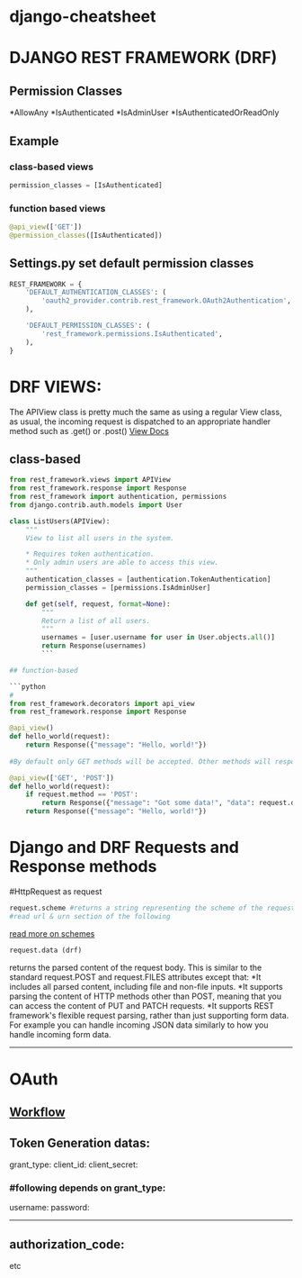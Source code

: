 # django-cheatsheet

# DJANGO REST FRAMEWORK (DRF)

## Permission Classes
*AllowAny
*IsAuthenticated
*IsAdminUser
*IsAuthenticatedOrReadOnly

## Example
### class-based views
```python
permission_classes = [IsAuthenticated]
```
### function based views
```python
@api_view(['GET'])
@permission_classes([IsAuthenticated])
```

## Settings.py set default permission classes
```python
REST_FRAMEWORK = {
    'DEFAULT_AUTHENTICATION_CLASSES': (
        'oauth2_provider.contrib.rest_framework.OAuth2Authentication',
    ),

    'DEFAULT_PERMISSION_CLASSES': (
        'rest_framework.permissions.IsAuthenticated',
    ),
}
```

# DRF VIEWS:

The APIView class is pretty much the same as using a regular View class, as usual, the incoming request is dispatched to an appropriate handler method such as .get() or .post()
[View Docs](https://www.django-rest-framework.org/api-guide/views/)

## class-based

```python
from rest_framework.views import APIView
from rest_framework.response import Response
from rest_framework import authentication, permissions
from django.contrib.auth.models import User

class ListUsers(APIView):
    """
    View to list all users in the system.

    * Requires token authentication.
    * Only admin users are able to access this view.
    """
    authentication_classes = [authentication.TokenAuthentication]
    permission_classes = [permissions.IsAdminUser]

    def get(self, request, format=None):
        """
        Return a list of all users.
        """
        usernames = [user.username for user in User.objects.all()]
        return Response(usernames)
        ```

## function-based

```python
#
from rest_framework.decorators import api_view
from rest_framework.response import Response

@api_view()
def hello_world(request):
    return Response({"message": "Hello, world!"})
    
#By default only GET methods will be accepted. Other methods will respond with "405 Method Not Allowed". To alter this behaviour, #specify which methods the view allows, like so:

@api_view(['GET', 'POST'])
def hello_world(request):
    if request.method == 'POST':
        return Response({"message": "Got some data!", "data": request.data})
    return Response({"message": "Hello, world!"})
```

# Django and DRF Requests and Response methods
#HttpRequest as request

```python
request.scheme #returns a string representing the scheme of the request (http or https usually).
#read url & urn section of the following

```
[read more on schemes](https://en.wikipedia.org/wiki/Uniform_Resource_Identifier#:~:text=Each%20URI%20begins%20with%20a,of%20identifiers%20using%20that%20scheme.)

```python
request.data (drf)
```
returns the parsed content of the request body. This is similar to the standard request.POST and request.FILES attributes except that:
*It includes all parsed content, including file and non-file inputs.
*It supports parsing the content of HTTP methods other than POST, meaning that you can access the content of PUT and PATCH requests.
*It supports REST framework's flexible request parsing, rather than just supporting form data. For example you can handle incoming JSON data similarly to how you handle incoming form data.


***
# OAuth

## [Workflow](https://www.geeksforgeeks.org/workflow-of-oauth-2-0/)
## Token Generation datas:
grant_type: 
client_id:
client_secret:
### #following depends on grant_type:
username:
password:

----
authorization_code:
----
etc







